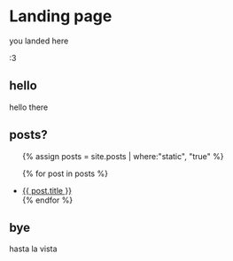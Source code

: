# Landing page

you landed here

:3

## hello

hello there

## posts?

<ul>
  {% assign posts = site.posts | where:"static", "true" %}

  {% for post in posts %}
    <li>
      <a href="{{ post.url }}">{{ post.title }}</a>
    </li>
  {% endfor %}
</ul>


## bye

hasta la vista
